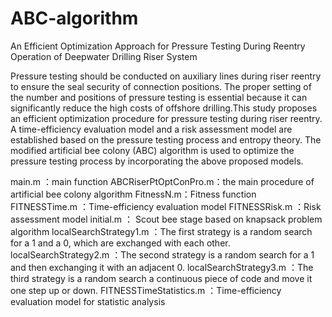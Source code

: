 # ABC-algorithm
An Efficient Optimization Approach for Pressure Testing During Reentry Operation of Deepwater Drilling Riser System

Pressure testing should be conducted on auxiliary lines during riser reentry to ensure the seal security of connection positions. The proper setting of the number and positions of pressure testing is
essential because it can significantly reduce the high costs of offshore drilling.This study proposes an efficient optimization procedure for pressure testing during riser reentry.
A time-efficiency evaluation model and a risk assessment model are established based on the pressure testing process and entropy theory. The modified artificial bee colony (ABC) algorithm is used to optimize
the pressure testing process by incorporating the above proposed models.

main.m ：main function
ABCRiserPtOptConPro.m：the main procedure of artificial bee colony algorithm
FitnessN.m：Fitness function
FITNESSTime.m ：Time-efficiency evaluation model
FITNESSRisk.m ：Risk assessment model
initial.m ： Scout bee stage based on knapsack problem algorithm
localSearchStrategy1.m ：The first strategy is a random search for a 1 and a 0, which are exchanged with each other.
localSearchStrategy2.m ：The second strategy is a random search for a 1 and then exchanging it with an adjacent 0.
localSearchStrategy3.m ：The third strategy is a random search a continuous piece of code and move it one step up or down.
FITNESSTimeStatistics.m ：Time-efficiency evaluation model for statistic analysis
